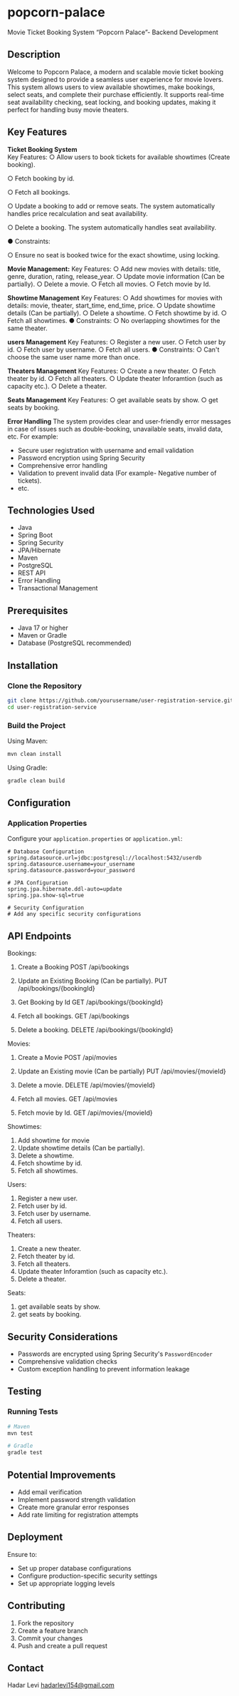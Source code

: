 # popcorn-palace
Movie Ticket Booking System “Popcorn Palace”- Backend Development

## Description

Welcome to Popcorn Palace, a modern and scalable movie ticket booking system designed to provide a seamless user experience for movie lovers. This system allows users to view available showtimes, make bookings, select seats, and complete their purchase efficiently. It supports real-time seat availability checking, seat locking, and booking updates, making it perfect for handling busy movie theaters.

## Key Features

**Ticket Booking System**	
Key Features:
○	Allow users to book tickets for available showtimes (Create booking).

○	Fetch booking by id.

○	Fetch all bookings.

○	Update a booking to add or remove seats. The system automatically handles price recalculation and seat availability.

○	Delete a booking. The system automatically handles seat availability.

●	Constraints:

○	Ensure no seat is booked twice for the exact showtime, using locking.

**Movie Management:**
Key Features:
○	Add new movies with details: title, genre, duration, rating, release_year.
○	Update movie information (Can be partially). 
○	Delete a movie.
○	Fetch all movies.
○	Fetch movie by Id.

**Showtime Management**
Key Features:
○	Add showtimes for movies with details: movie, theater, start_time, end_time, price.
○	Update showtime details (Can be partially).
○	Delete a showtime.
○	Fetch showtime by id.
○	Fetch all showtimes.
●	Constraints:
○	No overlapping showtimes for the same theater.

**users Management**
Key Features:
○	Register a new user.
○	Fetch user by id.
○	Fetch user by username.
○	Fetch all users.
●	Constraints:
○	Can't choose the same user name more than once.

**Theaters Management**
Key Features:
○	Create a new theater.
○	Fetch theater by id.
○	Fetch all theaters.
○	Update theater Inforamtion (such as capacity etc.).
○	Delete a theater.

**Seats Management**
Key Features:
○	get available seats by show.
○	get seats by booking.


**Error Handling**
The system provides clear and user-friendly error messages in case of issues such as double-booking, unavailable seats, invalid data, etc.
For example:
- Secure user registration with username and email validation
- Password encryption using Spring Security
- Comprehensive error handling
- Validation to prevent invalid data (For example- Negative number of tickets).
- etc.

## Technologies Used

- Java
- Spring Boot
- Spring Security
- JPA/Hibernate
- Maven
- PostgreSQL
- REST API
- Error Handling
- Transactional Management

## Prerequisites

- Java 17 or higher
- Maven or Gradle
- Database (PostgreSQL recommended)

## Installation

### Clone the Repository

```bash
git clone https://github.com/yourusername/user-registration-service.git
cd user-registration-service
```

### Build the Project

Using Maven:
```bash
mvn clean install
```

Using Gradle:
```bash
gradle clean build
```

## Configuration

### Application Properties

Configure your `application.properties` or `application.yml`:

```properties
# Database Configuration
spring.datasource.url=jdbc:postgresql://localhost:5432/userdb
spring.datasource.username=your_username
spring.datasource.password=your_password

# JPA Configuration
spring.jpa.hibernate.ddl-auto=update
spring.jpa.show-sql=true

# Security Configuration
# Add any specific security configurations
```


## API Endpoints

Bookings:
1) Create a Booking
POST /api/bookings

2) Update an Existing Booking (Can be partially).
PUT /api/bookings/{bookingId}

3) Get Booking by Id
   GET /api/bookings/{bookingId}
   
6) Fetch all bookings.
  GET /api/bookings

5) Delete a booking.
  DELETE /api/bookings/{bookingId}

Movies:
1) Create a Movie
   POST /api/movies
   
2) Update an Existing movie (Can be partially)
   PUT /api/movies/{movieId}
   
3) Delete a movie.
   DELETE /api/movies/{movieId}
   
4) Fetch all movies.
   GET /api/movies
   
5) Fetch movie by Id.
   GET /api/movies/{movieId}

Showtimes:
1) Add showtime for movie
2) Update showtime details (Can be partially).
3) Delete a showtime.
3) Fetch showtime by id.
4) Fetch all showtimes.

Users:
1) Register a new user.
2) Fetch user by id.
3) Fetch user by username.
4) Fetch all users.

Theaters:
1) Create a new theater.
2) Fetch theater by id.
3) Fetch all theaters.
4) Update theater Inforamtion (such as capacity etc.).
5) Delete a theater.

Seats:
1) get available seats by show.
2) get seats by booking.

## Security Considerations

- Passwords are encrypted using Spring Security's `PasswordEncoder`
- Comprehensive validation checks
- Custom exception handling to prevent information leakage

## Testing

### Running Tests

```bash
# Maven
mvn test

# Gradle
gradle test
```

## Potential Improvements

- Add email verification
- Implement password strength validation
- Create more granular error responses
- Add rate limiting for registration attempts

## Deployment

Ensure to:
- Set up proper database configurations
- Configure production-specific security settings
- Set up appropriate logging levels

## Contributing

1. Fork the repository
2. Create a feature branch
3. Commit your changes
4. Push and create a pull request

## Contact

Hadar Levi
hadarlevi154@gmail.com
